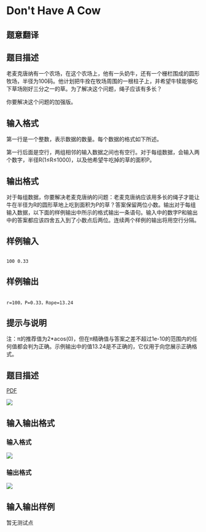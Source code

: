 # Don&#039;t Have A Cow

## 题意翻译

## 题目描述

老麦克唐纳有一个农场，在这个农场上，他有一头奶牛，还有一个栅栏围成的圆形牧场，半径为100码。他计划把牛拴在牧场周围的一根柱子上，并希望牛犊能够吃下草场刚好三分之一的草。为了解决这个问题，绳子应该有多长？

你要解决这个问题的加强版。

## 输入格式

第一行是一个整数，表示数据的数量。每个数据的格式如下所述。

第一行后面是空行，两组相邻的输入数据之间也有空行。对于每组数据，会输入两个数字，半径R(1≤R≤1000)，以及他希望牛吃掉的草的面积P。

## 输出格式

对于每组数据，你要解决老麦克唐纳的问题：老麦克唐纳应该用多长的绳子才能让牛在半径为R的圆形草地上吃到面积为P的草？答案保留两位小数。输出对于每组输入数据，以下面的样例输出中所示的格式输出一条语句。输入中的数字P和输出中的答案都应该四舍五入到了小数点后两位。连续两个样例的输出将用空行分隔。

## 样例输入

```

100 0.33

```

## 样例输出

```

r=100，P=0.33，Rope=13.24

```

## 提示与说明

注：π的推荐值为2*acos(0)，但在π精确值与答案之差不超过1e-10的范围内的任何值都会判为正确。示例输出中的值13.24是不正确的，它仅用于向您展示正确格式。

## 题目描述

[problemUrl]: https://uva.onlinejudge.org/index.php?option=com_onlinejudge&Itemid=8&category=5&page=show_problem&problem=294

[PDF](https://uva.onlinejudge.org/external/3/p358.pdf)

![](https://cdn.luogu.com.cn/upload/vjudge_pic/UVA358/9cc7eb97b36bee97b5ae63272ebaf0cf8db2fe2b.png)

## 输入输出格式

### 输入格式

![](https://cdn.luogu.com.cn/upload/vjudge_pic/UVA358/a096d4c4f88a21b4bc36186e178c4f62cc75a74e.png)

### 输出格式

![](https://cdn.luogu.com.cn/upload/vjudge_pic/UVA358/2c0912399b5ace16fde88663aaefe94e64d21302.png)

## 输入输出样例

暂无测试点

